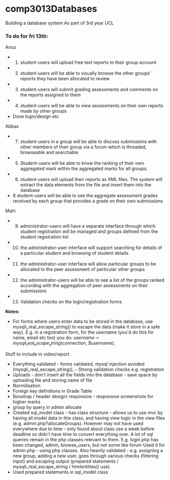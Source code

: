 # comp3013Databases
Building a database system 
As part of 3rd year UCL

<h3> To do for fri 13th: </h3>

Anuz
- 1. student-users will upload free text reports to their group account
- 2. student-users will be able to visually browse the other groups’ reports they have been allocated to review
- 3. student-users will submit grading assessments and comments on the reports assigned to them
- 4. student-users will be able to view assessments on their own reports made by other groups
- Done login/design etc 


Abbas 
- 7. student-users in a group will be able to discuss submissions with other members of their group via a forum which is threaded, browseable and searchable
- 5. Student-users will be able to know the ranking of their own aggregated mark within the aggregated marks for all groups.
- 6. student-users will upload their reports as XML files. The system will extract the data elements from the file and insert them into the database
- 8 student-users will be able to see the aggregate assessment grades received by each group that provides a grade on their own submissions


Mahi 
- 9. administrator-users will have a separate interface through which student registration will be managed and groups defined from the student registration list
- 10. the administrator-user interface will support searching for details of a particular student and browsing of student details
- 11. the administrator-user interface will allow particular groups to be allocated to the peer assessment of particular other groups
- 12. the administrator-users will be able to see a list of the groups ranked according with the aggregation of peer assessments on their submissions 
- 13. Validation checks on the login/registration forms

<b> Notes: </b>
- For forms where users enter data to be stored in the database, use mysqli_real_escape_string() to escape the data (make it store in a safe way). E.g. in a registration form, for the username (you'd do this for name, email etc too) you do: $username = mysqli_real_escape_string($connection, $username);


Stuff to include in video/report
- Everything validated - forms validated, mysql injection avoided (mysqli_real_escape_string(), - Strong validation checks e.g. registration
- Uploads - don't insert all the fields into the database - save space by uploading file and storing name of file
- Normilisation
- Foreign key definitions in Grade Table
- Boostrap / header design/ responsive - responsive screenshots for higher marks
- group by query in admin allocate 
- Created sql_model class - has class structure - allows us to use mvc by having all model data in this class, and having view logic in the view files (e.g. admin.php?allocateGroups). However may not have used everywhere due to time - only found about class use a week before deadline so didn't have time to convert everything over. A lot of sql queries remain in the php classes relevant to them. E.g. login.php has been changed, admin, browse_users, but not some like forum
Used it for admin.php - using php classes. Also heavily validated - e.g. assigning a new group, adding a new user, goes through various checks (filtering input) and escaping output (prepared statements / mysqli_real_escape_string / htmlentities() use). 
- Used prepared statements in sql_model class
